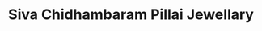 ---
title: "Siva Chidhambaram Pillai Jewellary"
url: /thanjavur/siva-chidhambaram-pillai-jewellary/
shop: Schmuck
---